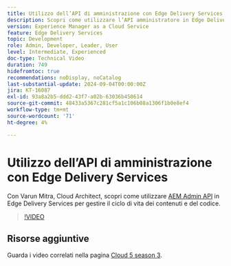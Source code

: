 ```yaml
---
title: Utilizzo dell’API di amministrazione con Edge Delivery Services
description: Scopri come utilizzare l’API amministratore in Edge Delivery Services per gestire il ciclo di vita dei contenuti e del codice.
version: Experience Manager as a Cloud Service
feature: Edge Delivery Services
topic: Development
role: Admin, Developer, Leader, User
level: Intermediate, Experienced
doc-type: Technical Video
duration: 749
hidefromtoc: true
recommendations: noDisplay, noCatalog
last-substantial-update: 2024-09-04T00:00:00Z
jira: KT-16087
exl-id: 93a8a2b5-ddd2-43f7-a02b-63036b450614
source-git-commit: 48433a5367c281cf5a1c106b08a1306f1b0e8ef4
workflow-type: tm+mt
source-wordcount: '71'
ht-degree: 4%

---
```


# Utilizzo dell’API di amministrazione con Edge Delivery Services

Con Varun Mitra, Cloud Architect, scopri come utilizzare [AEM Admin API](https://www.aem.live/docs/admin.html) in Edge Delivery Services per gestire il ciclo di vita dei contenuti e del codice.

>[!VIDEO](https://video.tv.adobe.com/v/3433158/?learn=on)

## Risorse aggiuntive

Guarda i video correlati nella pagina [Cloud 5 season 3](../cloud5-season-3.md).

